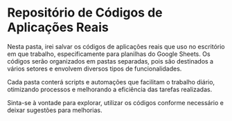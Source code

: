 # Repositório de Códigos de Aplicações Reais

Nesta pasta, irei salvar os códigos de aplicações reais que uso no escritório em que trabalho, especificamente para planilhas do Google Sheets. Os códigos serão organizados em pastas separadas, pois são destinados a vários setores e envolvem diversos tipos de funcionalidades.

Cada pasta conterá scripts e automações que facilitam o trabalho diário, otimizando processos e melhorando a eficiência das tarefas realizadas.

Sinta-se à vontade para explorar, utilizar os códigos conforme necessário e deixar sugestões para melhorias.